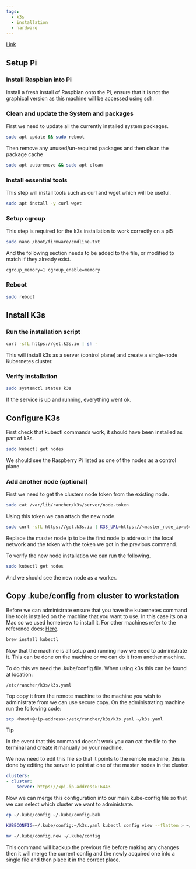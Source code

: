 ```yaml
---
tags:
  - k3s
  - installation
  - hardware
---
```

[Link](https://docs.k3s.io/installation/requirements)
## Setup Pi
### Install Raspbian into Pi
Install a fresh install of Raspbian onto the Pi, ensure that it is not the graphical version as this machine will be accessed using ssh.
### Clean and update the System and packages
First we need to update all the currently installed system packages.
```bash
sudo apt update && sudo reboot
```

Then remove any unused/un-required packages and then clean the package cache
```bash
sudo apt autoremove && sudo apt clean
```
### Install essential tools
This step will install tools such as curl and wget which will be useful.
```bash
sudo apt install -y curl wget
```
### Setup cgroup
This step is required for the k3s installation to work correctly on a pi5
```bash
sudo nano /boot/firmware/cmdline.txt
```

And the following section needs to be added to the file, or modified to match if they already exist.
```
cgroup_memory=1 cgroup_enable=memory
```
### Reboot
```bash
sudo reboot
```

## Install K3s
### Run the installation script
```bash
curl -sfL https://get.k3s.io | sh -
```
This will install k3s as a server (control plane) and create a single-node Kubernetes cluster.
### Verify installation
```bash
sudo systemctl status k3s
```
If the service is up and running, everything went ok.

## Configure K3s
First check that kubectl commands work, it should have been installed as part of k3s.
```bash
sudo kubectl get nodes
```
We should see the Raspberry Pi listed as one of the nodes as a control plane.
### Add another node (optional)
First we need to get the clusters node token from the existing node.
```bash
sudo cat /var/lib/rancher/k3s/server/node-token
```

Using this token we can attach the new node.
```bash
sudo curl -sfL https://get.k3s.io | K3S_URL=https://<master_node_ip>:6443 K3S_TOKEN=<your_token> sh -
```
Replace the master node ip to be the first node ip address in the local network and the token with the token we got in the previous command.

To verify the new node installation we can run the following.
```bash
sudo kubectl get nodes
```
And we should see the new node as a worker.

## Copy .kube/config from cluster to workstation
Before we can administrate ensure that you have the kubernetes command line tools installed on the machine that you want to use. In this case its on a Mac so we used homebrew to install it.
For other machines refer to the reference docs: [Here](https://kubernetes.io/docs/tasks/tools/).
```bash
brew install kubectl
```

Now that the machine is all setup and running now we need to administrate it. This can be done on the machine or we can do it from another machine.

To do this we need the .kube/config file. When using k3s this can be found at location:
```
/etc/rancher/k3s/k3s.yaml
```

Top copy it from the remote machine to the machine you wish to administrate from we can use secure copy.
On the administrating machine run the following code:
```bash
scp <host>@<ip-address>:/etc/rancher/k3s/k3s.yaml ~/k3s.yaml
```

> [!tip]
> In the event that this command doesn't work you can cat the file to the terminal and create it manually on your machine.

We now need to edit this file so that it points to the remote machine, this is done by editing the server to point at one of the master nodes in the cluster.
```yaml
clusters:
- cluster:
    server: https://<pi-ip-address>:6443
```

Now we can merge this configuration into our main kube-config file so that we can select which cluster we want to administrate.
```bash
cp ~/.kube/config ~/.kube/config.bak

KUBECONFIG=~/.kube/config:~/k3s.yaml kubectl config view --flatten > ~/.kube/config.new

mv ~/.kube/config.new ~/.kube/config
```
This command will backup the previous file before making any changes then it will merge the current config and the newly acquired one into a single file and then place it in the correct place.
